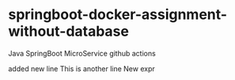 # springboot-docker-assignment-without-database
Java SpringBoot MicroService
github actions

added new line
This is another line
New expr
